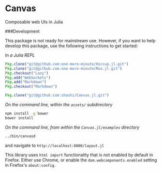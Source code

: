 # Canvas

Composable web UIs in Julia

###Development

This package is not ready for mainstream use. However, if you want to help develop this package, use the following instructions to get started: 

_In a Julia REPL_

```julia
Pkg.clone("git@github.com:one-more-minute/Hiccup.jl.git")
Pkg.clone("git@github.com:one-more-minute/Mux.jl.git")
Pkg.checkout("Lazy")
Pkg.add("WebSockets")
Pkg.add("Markdown")
Pkg.checkout("Markdown")

Pkg.clone("git@github.com:shashi/Canvas.jl.git")
```

_On the command line, within the `assets/` subdirectory_

```sh
npm install -g bower
bower install
```

_On the command line, from within the `Canvas.jl/examples` directory_

```sh
../bin/canvasd
```

and navigate to `http://localhost:8000/layout.jl`

This library uses `html import` functionality that is not enabled by default in Firefox. Either use Chrome, or enable the `dom.webcomponents.enabled` setting in Firefox's `about:config`. 



